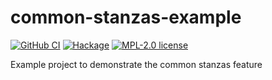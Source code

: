 # common-stanzas-example

[![GitHub CI](https://github.com/vrom911/common-stanzas-example/workflows/CI/badge.svg)](https://github.com/vrom911/common-stanzas-example/actions)
[![Hackage](https://img.shields.io/hackage/v/common-stanzas-example.svg?logo=haskell)](https://hackage.haskell.org/package/common-stanzas-example)
[![MPL-2.0 license](https://img.shields.io/badge/license-MPL--2.0-blue.svg)](LICENSE)

Example project to demonstrate the common stanzas feature
